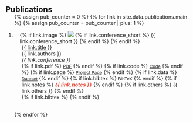 <h2 id="publications" style="margin: 2px 0px -15px;">Publications</h2>

<div class="publications">
<ol class="bibliography">

{% assign pub_counter = 0 %}
{% for link in site.data.publications.main %}
{% assign pub_counter = pub_counter | plus: 1 %}

<li>
<div class="pub-row">
  <div class="col-sm-3 abbr" style="position: relative;padding-right: 15px;padding-left: 15px;">
    {% if link.image %} 
    <img src="{{ link.image }}" class="teaser img-fluid z-depth-1" style="width=100;height=40%">
    {% if link.conference_short %} 
    <abbr class="badge">{{ link.conference_short }}</abbr>
    {% endif %}
    {% endif %}
  </div>
  <div class="col-sm-9" style="position: relative;padding-right: 15px;padding-left: 20px;">
      <div class="title"><a href="{{ link.pdf }}">{{ link.title }}</a></div>
      <div class="author">{{ link.authors }}</div>
      <div class="periodical"><em>{{ link.conference }}</em>
      </div>
    <div class="links">
      {% if link.pdf %} 
      <a href="{{ link.pdf }}" class="btn btn-sm z-depth-0" role="button" target="_blank" style="font-size:12px;">PDF</a>
      {% endif %}
      {% if link.code %} 
      <a href="{{ link.code }}" class="btn btn-sm z-depth-0" role="button" target="_blank" style="font-size:12px;">Code</a>
      {% endif %}
      {% if link.page %} 
      <a href="{{ link.page }}" class="btn btn-sm z-depth-0" role="button" target="_blank" style="font-size:12px;">Project Page</a>
      {% endif %}
      {% if link.data %} 
      <a href="{{ link.data }}" class="btn btn-sm z-depth-0" role="button" target="_blank" style="font-size:12px;">Dataset</a>
      {% endif %}
      {% if link.bibtex %} 
      <a class="btn btn-sm z-depth-0" role="button" onclick="(function(id){var el=document.getElementById(id);if(el){el.style.display=el.style.display==='none'?'block':'none';}})('bib{{ pub_counter }}')" style="font-size:12px;cursor:pointer;">BibTeX</a>
      {% endif %}
      {% if link.notes %} 
      <strong> <i style="color:#e74d3c">{{ link.notes }}</i></strong>
      {% endif %}
      {% if link.others %} 
      {{ link.others }}
      {% endif %}
    </div>
    {% if link.bibtex %}
    <div id="bib{{ pub_counter }}" style="display:none;margin-top:10px;">
      <pre style="background-color:#f6f8fa;padding:10px;border-radius:5px;font-size:11px;overflow-x:auto;white-space:pre;"><code>{{ link.bibtex }}</code></pre>
    </div>
    {% endif %}
  </div>
</div>
</li>
<br>

{% endfor %}

</ol>
</div>

<script>
function toggleBibtex(id) {
  var element = document.getElementById(id);
  if (element) {
    if (element.style.display === 'none' || element.style.display === '') {
      element.style.display = 'block';
    } else {
      element.style.display = 'none';
    }
  }
}
</script>
